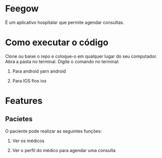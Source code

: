 # Feegow

É um aplicativo hospitalar que permite agendar consultas.

# Como executar o código

Clone ou baixe o repo e coloque-o em qualquer lugar do seu computador. Abra a pasta no terminal. Digite o comando no terminal:

1. Para android
   yarn android

2. Para IOS
   fios ios

# Features

## Pacietes

O paciente pode realizar as seguintes funções:

1. Ver os médicos

2. Ver o perfil do médico para agendar uma consulta

<!-- # Screen Shots -->
